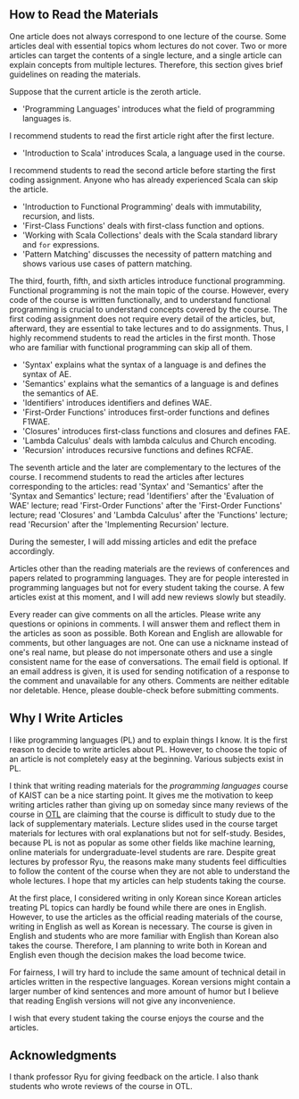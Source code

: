 ## How to Read the Materials

One article does not always correspond to one lecture of the course. Some articles deal with essential topics whom lectures do not cover. Two or more articles can target the contents of a single lecture, and a single article can explain concepts from multiple lectures. Therefore, this section gives brief guidelines on reading the materials.

Suppose that the current article is the zeroth article.

* 'Programming Languages' introduces what the field of programming languages is.

I recommend students to read the first article right after the first lecture.

* 'Introduction to Scala' introduces Scala, a language used in the course.

I recommend students to read the second article before starting the first coding assignment. Anyone who has already experienced Scala can skip the article.

* 'Introduction to Functional Programming' deals with immutability, recursion, and lists.
* 'First-Class Functions' deals with first-class function and options.
* 'Working with Scala Collections' deals with the Scala standard library and `for` expressions.
* 'Pattern Matching' discusses the necessity of pattern matching and shows various use cases of pattern matching.

The third, fourth, fifth, and sixth articles introduce functional programming. Functional programming is not the main topic of the course. However, every code of the course is written functionally, and to understand functional programming is crucial to understand concepts covered by the course. The first coding assignment does not require every detail of the articles, but, afterward, they are essential to take lectures and to do assignments. Thus, I highly recommend students to read the articles in the first month. Those who are familiar with functional programming can skip all of them.

* 'Syntax' explains what the syntax of a language is and defines the syntax of AE.
* 'Semantics' explains what the semantics of a language is and defines the semantics of AE.
* 'Identifiers' introduces identifiers and defines WAE.
* 'First-Order Functions' introduces first-order functions and defines F1WAE.
* 'Closures' introduces first-class functions and closures and defines FAE.
* 'Lambda Calculus' deals with lambda calculus and Church encoding.
* 'Recursion' introduces recursive functions and defines RCFAE.

The seventh article and the later are complementary to the lectures of the course. I recommend students to read the articles after lectures corresponding to the articles: read 'Syntax' and 'Semantics' after the 'Syntax and Semantics' lecture; read 'Identifiers' after the 'Evaluation of WAE' lecture; read 'First-Order Functions' after the 'First-Order Functions' lecture; read 'Closures' and 'Lambda Calculus' after the 'Functions' lecture; read 'Recursion' after the 'Implementing Recursion' lecture.

During the semester, I will add missing articles and edit the preface accordingly.

Articles other than the reading materials are the reviews of conferences and papers related to programming languages. They are for people interested in programming languages but not for every student taking the course. A few articles exist at this moment, and I will add new reviews slowly but steadily.

Every reader can give comments on all the articles. Please write any questions or opinions in comments. I will answer them and reflect them in the articles as soon as possible. Both Korean and English are allowable for comments, but other languages are not. One can use a nickname instead of one's real name, but please do not impersonate others and use a single consistent name for the ease of conversations. The email field is optional. If an email address is given, it is used for sending notification of a response to the comment and unavailable for any others. Comments are neither editable nor deletable. Hence, please double-check before submitting comments.

## Why I Write Articles

I like programming languages (PL) and to explain things I know. It is the first reason to decide to write articles about PL. However, to choose the topic of an article is not completely easy at the beginning. Various subjects exist in PL.

I think that writing reading materials for the *programming languages* course of KAIST can be a nice starting point. It gives me the motivation to keep writing articles rather than giving up on someday since many reviews of the course in [OTL](https://otl.kaist.ac.kr/review/result/course/749/2/) are claiming that the course is difficult to study due to the lack of supplementary materials. Lecture slides used in the course target materials for lectures with oral explanations but not for self-study. Besides, because PL is not as popular as some other fields like machine learning, online materials for undergraduate-level students are rare. Despite great lectures by professor Ryu, the reasons make many students feel difficulties to follow the content of the course when they are not able to understand the whole lectures. I hope that my articles can help students taking the course.

At the first place, I considered writing in only Korean since Korean articles treating PL topics can hardly be found while there are ones in English. However, to use the articles as the official reading materials of the course, writing in English as well as Korean is necessary. The course is given in English and students who are more familiar with English than Korean also takes the course. Therefore, I am planning to write both in Korean and English even though the decision makes the load become twice.

For fairness, I will try hard to include the same amount of technical detail in articles written in the respective languages. Korean versions might contain a larger number of kind sentences and more amount of humor but I believe that reading English versions will not give any inconvenience.

I wish that every student taking the course enjoys the course and the articles.

## Acknowledgments

I thank professor Ryu for giving feedback on the article. I also thank students who wrote reviews of the course in OTL.
